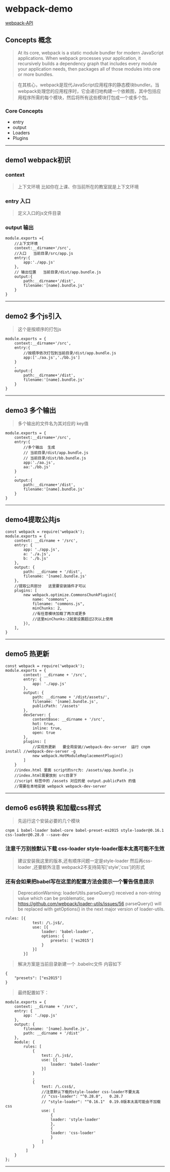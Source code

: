 # webpack-demo
[webpack-API](https://webpack.js.org/concepts/)
## Concepts 概念
> At its core, webpack is a static module bundler for modern JavaScript applications. When webpack processes your application, it recursively builds a dependency graph that includes every module your application needs, then packages all of those modules into one or more bundles.

> 在其核心，webpack是现代JavaScript应用程序的静态模块bundler。当webpack处理您的应用程序时，它会递归地构建一个依赖图，其中包括应用程序所需的每个模块，然后将所有这些模块打包成一个或多个包。

### Core Concepts

- entry
- output
- Loaders
- Plugins

----------------------------------

## demo1 webpack初识

### context  
> 上下文环境   比如你在上课、你当前所在的教室就是上下文环境
### entry  入口
> 定义入口的js文件目录
### output 输出

```
module.exports ={
    //上下文环境
    context:__dirname+'/src',
    //入口   当前目录/src/app.js
    entry:{
        app:'./app.js'
    },
    // 输出位置   当前目录/dist/app.bundle.js
    output:{
        path:__dirname+'/dist',
        filename:'[name].bundle.js'
    }
}
```
----------------------------------------------
## demo2 多个js引入
> 这个是按顺序的打包js
```
module.exports = {
    context:__dirname+'/src',
    entry:{
        //按顺序依次打包到当前目录/dist/app.bundle.js
        app:['./aa.js','./bb.js']
    }
    ,
    output:{
        path:__dirname+'/dist',
        filename:'[name].bundle.js'
    }
}
```
----------------------------------------------
## demo3 多个输出
> 多个输出的文件名为其对应的 key值
```
module.exports = {
    context:__dirname+'/src',
    entry:{
        //多个输出  生成
        // 当前目录/dist/app.bundle.js
        // 当前目录/dist/bb.bundle.js
        app:'./aa.js',
        aa:'./bb.js'
    }
    ,
    output:{
        path:__dirname+'/dist',
        filename:'[name].bundle.js'
    }
}
```
----------------------------------------------
## demo4提取公共js

```
const webpack = require('webpack');
module.exports = {
	context: __dirname + '/src',
	entry: {
		app: './app.js',
		a: './a.js',
		b: './b.js'
	},
	output: {
		path: __dirname + '/dist',
		filename: '[name].bundle.js'
	},
	//提取公共部分   这里要安装插件才可以
	plugins: [
		new webpack.optimize.CommonsChunkPlugin({
			name: "commons",
			filename: "commons.js",
			minChunks: 2, 
            //有任意模块加载了两次或更多
            //这里minChunks:2就是设置超过2次以上使用
		}),
	],
}
```
----------------------------------------------
## demo5 热更新
```
const webpack = require('webpack');
module.exports = {
		context: __dirname + '/src',
		entry: {
			app: './app.js'
		},
		output: {
			path: __dirname + '/dist/assets/',
			filename: '[name].bundle.js',
			publicPath: '/assets'
		},
		devServer: {
			contentBase: __dirname + '/src',
			hot: true,
			inline: true,
			open: true
		},
		plugins: [
			//实现热更新   要全局安装//webpack-dev-server  运行 cnpm install //webpack-dev-server -g
			new webpack.HotModuleReplacementPlugin()
		]
	}
	//index.html 里面 script的src为: /assets/app.bundle.js
	//index.html需要放到 src目录下
	//script 标签中的 /assets 对应的是 output.publicPath 的值
	//需要在本地安装 webpack webpack-dev-server
```
----------------------------------------------
## demo6 es6转换 和加载css样式
> 先运行这个安装必要的几个模块
```
cnpm i babel-loader babel-core babel-preset-es2015 style-loader@0.16.1 css-loader@0.28.0 --save-dev
```
### 注意千万别按默认下载 css-loader style-loader版本太高可能不生效
> 建议安装我这里的版本,还有顺序问题一定是style-loader 然后再css-loader
,还要额外注意  webpack2不支持简写['style','css']的形式
### 还有会如果把babel写在这里的配置方法会提示一个警告信息提示
> DeprecationWarning: loaderUtils.parseQuery() received a non-string value which can be problematic, see https://github.com/webpack/loader-utils/issues/56 parseQuery() will be replaced with getOptions() in the next major version of loader-utils.
```
rules: [{
			test: /\.js$/,
			use: [{
				loader: 'babel-loader',
				options: {
					presets: ['es2015']
				}
			}]
		}]
```
> 解决方案是当前目录新建一个 .babelrc文件  内容如下
```
{
    "presets": ["es2015"]
}
```

> 最终配置如下：

```
module.exports = {
	context: __dirname + '/src',
	entry: {
		app: './app.js'
	},
	output: {
		filename: '[name].bundle.js',
		path: __dirname + '/dist'
	},
	module: {
		rules: [
			{
				test: /\.js$/,
				use: [{
					loader: 'babel-loader'
				}]
			}
			,
			{
				test: /\.css$/,
				//注意默认下载的style-loader css-loader不要太高
				// "css-loader": "^0.28.0",   0.28.7
				// "style-loader": "^0.16.1"  0.19.0版本太高可能会不加载css
				use: [
					{
					loader: 'style-loader'
					},
					{
					loader: 'css-loader'
					}
				]
			}
		 ]
	}
};
```
--------------------------------